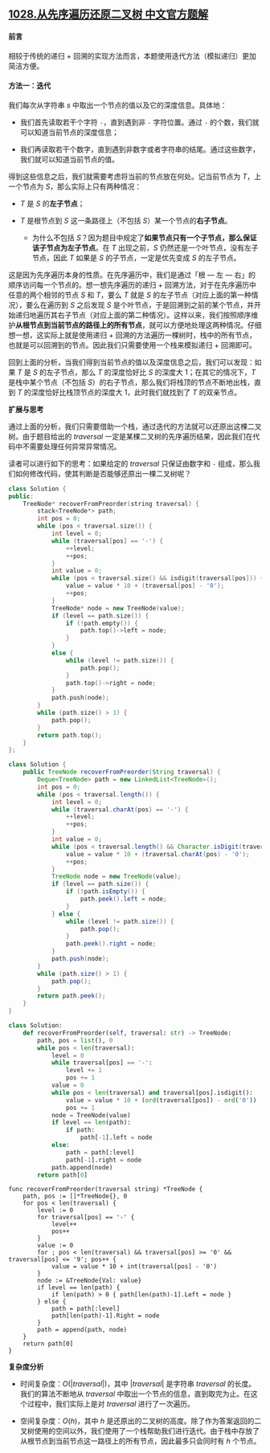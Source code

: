 ## [1028.从先序遍历还原二叉树 中文官方题解](https://leetcode.cn/problems/recover-a-tree-from-preorder-traversal/solutions/100000/cong-xian-xu-bian-li-huan-yuan-er-cha-shu-by-leetc)
#### 前言

相较于传统的递归 + 回溯的实现方法而言，本题使用迭代方法（模拟递归）更加简洁方便。

#### 方法一：迭代

我们每次从字符串 $s$ 中取出一个节点的值以及它的深度信息。具体地：

- 我们首先读取若干个字符 `-`，直到遇到非 `-` 字符位置。通过 `-` 的个数，我们就可以知道当前节点的深度信息；

- 我们再读取若干个数字，直到遇到非数字或者字符串的结尾。通过这些数字，我们就可以知道当前节点的值。

得到这些信息之后，我们就需要考虑将当前的节点放在何处。记当前节点为 $T$，上一个节点为 $S$，那么实际上只有两种情况：

- $T$ 是 $S$ 的**左子节点**；

- $T$ 是根节点到 $S$ 这一条路径上（不包括 $S$）某一个节点的**右子节点**。

    - 为什么不包括 $S$？因为题目中规定了**如果节点只有一个子节点，那么保证该子节点为左子节点**。在 $T$ 出现之前，$S$ 仍然还是一个叶节点，没有左子节点，因此 $T$ 如果是 $S$ 的子节点，一定是优先变成 $S$ 的左子节点。

这是因为先序遍历本身的性质。在先序遍历中，我们是通过「根 — 左 — 右」的顺序访问每一个节点的。想一想先序遍历的递归 + 回溯方法，对于在先序遍历中任意的两个相邻的节点 $S$ 和 $T$，要么 $T$ 就是 $S$ 的左子节点（对应上面的第一种情况），要么在遍历到 $S$ 之后发现 $S$ 是个叶节点，于是回溯到之前的某个节点，并开始递归地遍历其右子节点（对应上面的第二种情况）。这样以来，我们按照顺序维护**从根节点到当前节点的路径上的所有节点**，就可以方便地处理这两种情况。仔细想一想，这实际上就是使用递归 + 回溯的方法遍历一棵树时，栈中的所有节点，也就是可以回溯到的节点。因此我们只需要使用一个栈来模拟递归 + 回溯即可。

回到上面的分析，当我们得到当前节点的值以及深度信息之后，我们可以发现：如果 $T$ 是 $S$ 的左子节点，那么 $T$ 的深度恰好比 $S$ 的深度大 $1$；在其它的情况下，$T$ 是栈中某个节点（不包括 $S$）的右子节点，那么我们将栈顶的节点不断地出栈，直到 $T$ 的深度恰好比栈顶节点的深度大 $1$，此时我们就找到了 $T$ 的双亲节点。

**扩展与思考**

通过上面的分析，我们只需要借助一个栈，通过迭代的方法就可以还原出这棵二叉树。由于题目给出的 $\textit{traversal}$ 一定是某棵二叉树的先序遍历结果，因此我们在代码中不需要处理任何异常异常情况。

读者可以进行如下的思考：如果给定的 $\textit{traversal}$ 只保证由数字和 `-` 组成，那么我们如何修改代码，使其判断是否能够还原出一棵二叉树呢？

```C++ [sol1-C++]
class Solution {
public:
    TreeNode* recoverFromPreorder(string traversal) {
        stack<TreeNode*> path;
        int pos = 0;
        while (pos < traversal.size()) {
            int level = 0;
            while (traversal[pos] == '-') {
                ++level;
                ++pos;
            }
            int value = 0;
            while (pos < traversal.size() && isdigit(traversal[pos])) {
                value = value * 10 + (traversal[pos] - '0');
                ++pos;
            }
            TreeNode* node = new TreeNode(value);
            if (level == path.size()) {
                if (!path.empty()) {
                    path.top()->left = node;
                }
            }
            else {
                while (level != path.size()) {
                    path.pop();
                }
                path.top()->right = node;
            }
            path.push(node);
        }
        while (path.size() > 1) {
            path.pop();
        }
        return path.top();
    }
};
```

```Java [sol1-Java]
class Solution {
    public TreeNode recoverFromPreorder(String traversal) {
        Deque<TreeNode> path = new LinkedList<TreeNode>();
        int pos = 0;
        while (pos < traversal.length()) {
            int level = 0;
            while (traversal.charAt(pos) == '-') {
                ++level;
                ++pos;
            }
            int value = 0;
            while (pos < traversal.length() && Character.isDigit(traversal.charAt(pos))) {
                value = value * 10 + (traversal.charAt(pos) - '0');
                ++pos;
            }
            TreeNode node = new TreeNode(value);
            if (level == path.size()) {
                if (!path.isEmpty()) {
                    path.peek().left = node;
                }
            } else {
                while (level != path.size()) {
                    path.pop();
                }
                path.peek().right = node;
            }
            path.push(node);
        }
        while (path.size() > 1) {
            path.pop();
        }
        return path.peek();
    }
}
```

```Python [sol1-Python3]
class Solution:
    def recoverFromPreorder(self, traversal: str) -> TreeNode:
        path, pos = list(), 0
        while pos < len(traversal):
            level = 0
            while traversal[pos] == '-':
                level += 1
                pos += 1
            value = 0
            while pos < len(traversal) and traversal[pos].isdigit():
                value = value * 10 + (ord(traversal[pos]) - ord('0'))
                pos += 1
            node = TreeNode(value)
            if level == len(path):
                if path:
                    path[-1].left = node
            else:
                path = path[:level]
                path[-1].right = node
            path.append(node)
        return path[0]
```

```golang [sol1-Golang]
func recoverFromPreorder(traversal string) *TreeNode {
    path, pos := []*TreeNode{}, 0
    for pos < len(traversal) {
        level := 0
        for traversal[pos] == '-' {
            level++
            pos++
        }
        value := 0
        for ; pos < len(traversal) && traversal[pos] >= '0' && traversal[pos] <= '9'; pos++ {
            value = value * 10 + int(traversal[pos] - '0')
        }
        node := &TreeNode{Val: value}
        if level == len(path) {
            if len(path) > 0 { path[len(path)-1].Left = node }
        } else {
            path = path[:level]
            path[len(path)-1].Right = node
        }
        path = append(path, node)
    }
    return path[0]
}
```

**复杂度分析**

- 时间复杂度：$O(|\textit{traversal}|)$，其中 $|\textit{traversal}|$ 是字符串 $\textit{traversal}$ 的长度。我们的算法不断地从 $\textit{traversal}$ 中取出一个节点的信息，直到取完为止。在这个过程中，我们实际上是对 $\textit{traversal}$ 进行了一次遍历。

- 空间复杂度：$O(h)$，其中 $h$ 是还原出的二叉树的高度。除了作为答案返回的二叉树使用的空间以外，我们使用了一个栈帮助我们进行迭代。由于栈中存放了从根节点到当前节点这一路径上的所有节点，因此最多只会同时有 $h$ 个节点。